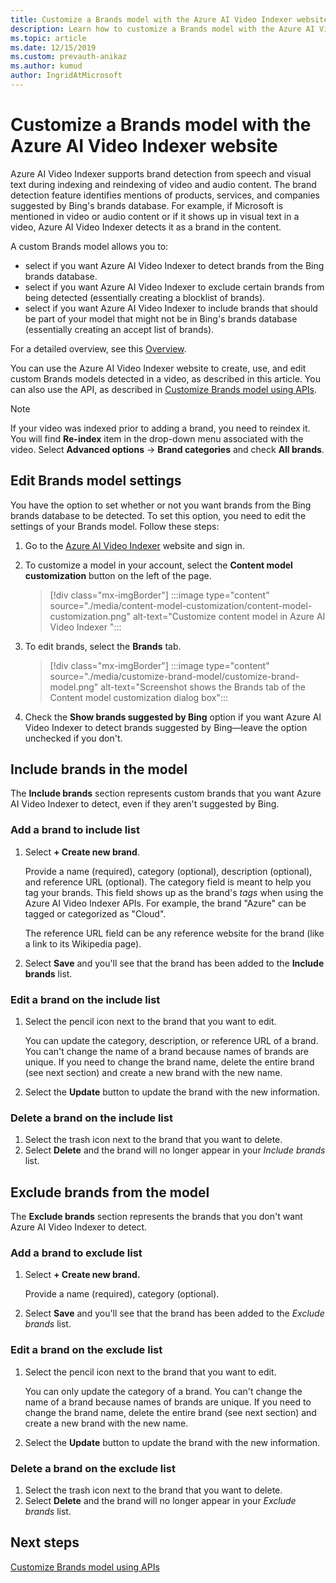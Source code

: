 ```yaml
---
title: Customize a Brands model with the Azure AI Video Indexer website
description: Learn how to customize a Brands model with the Azure AI Video Indexer website.
ms.topic: article
ms.date: 12/15/2019
ms.custom: prevauth-anikaz
ms.author: kumud
author: IngridAtMicrosoft
---
```


# Customize a Brands model with the Azure AI Video Indexer website

Azure AI Video Indexer supports brand detection from speech and visual text during indexing and reindexing of video and audio content. The brand detection feature identifies mentions of products, services, and companies suggested by Bing's brands database. For example, if Microsoft is mentioned in video or audio content or if it shows up in visual text in a video, Azure AI Video Indexer detects it as a brand in the content.

A custom Brands model allows you to:

- select if you want Azure AI Video Indexer to detect brands from the Bing brands database.
- select if you want Azure AI Video Indexer to exclude certain brands from being detected (essentially creating a blocklist of brands).
- select if you want Azure AI Video Indexer to include brands that should be part of your model that might not be in Bing's brands database (essentially creating an accept list of brands).

For a detailed overview, see this [Overview](customize-brands-model-overview.md).

You can use the Azure AI Video Indexer website to create, use, and edit custom Brands models detected in a video, as described in this article. You can also use the API, as described in [Customize Brands model using APIs](customize-brands-model-with-api.md).

> [!NOTE]
> If your video was indexed prior to adding a brand, you need to reindex it. You will find **Re-index** item in the drop-down menu associated with the video. Select **Advanced options** -> **Brand categories** and check **All brands**.

## Edit Brands model settings

You have the option to set whether or not you want brands from the Bing brands database to be detected. To set this option, you need to edit the settings of your Brands model. Follow these steps:

1. Go to the [Azure AI Video Indexer](https://www.videoindexer.ai/) website and sign in.
1. To customize a model in your account, select the **Content model customization** button on the left of the page.

    > [!div class="mx-imgBorder"]
    > :::image type="content" source="./media/content-model-customization/content-model-customization.png" alt-text="Customize content model in Azure AI Video Indexer ":::
1. To edit brands, select the **Brands** tab.

    > [!div class="mx-imgBorder"]
    > :::image type="content" source="./media/customize-brand-model/customize-brand-model.png" alt-text="Screenshot shows the Brands tab of the Content model customization dialog box":::
1. Check the **Show brands suggested by Bing** option if you want Azure AI Video Indexer to detect brands suggested by Bing—leave the option unchecked if you don't.

## Include brands in the model

The **Include brands** section represents custom brands that you want Azure AI Video Indexer to detect, even if they aren't suggested by Bing.  

### Add a brand to include list

1. Select **+ Create new brand**.

    Provide a name (required), category (optional), description (optional), and reference URL (optional).
    The category field is meant to help you tag your brands. This field shows up as the brand's *tags* when using the Azure AI Video Indexer APIs. For example, the brand "Azure" can be tagged or categorized as "Cloud".

    The reference URL field can be any reference website for the brand (like a link to its Wikipedia page).

2. Select **Save** and you'll see that the brand has been added to the **Include brands** list.

### Edit a brand on the include list

1. Select the pencil icon next to the brand that you want to edit.

    You can update the category, description, or reference URL of a brand. You can't change the name of a brand because names of brands are unique. If you need to change the brand name, delete the entire brand (see next section) and create a new brand with the new name.

2. Select the **Update** button to update the brand with the new information.

### Delete a brand on the include list

1. Select the trash icon next to the brand that you want to delete.
2. Select **Delete** and the brand will no longer appear in your *Include brands* list.

## Exclude brands from the model

The **Exclude brands** section represents the brands that you don't want Azure AI Video Indexer to detect.

### Add a brand to exclude list

1. Select **+ Create new brand.**

    Provide a name (required), category (optional).

2. Select **Save** and you'll see that the brand has been added to the *Exclude brands* list.

### Edit a brand on the exclude list

1. Select the pencil icon next to the brand that you want to edit.

    You can only update the category of a brand. You can't change the name of a brand because names of brands are unique. If you need to change the brand name, delete the entire brand (see next section) and create a new brand with the new name.

2. Select the **Update** button to update the brand with the new information.

### Delete a brand on the exclude list

1. Select the trash icon next to the brand that you want to delete.
2. Select **Delete** and the brand will no longer appear in your *Exclude brands* list.

## Next steps

[Customize Brands model using APIs](customize-brands-model-with-api.md)
